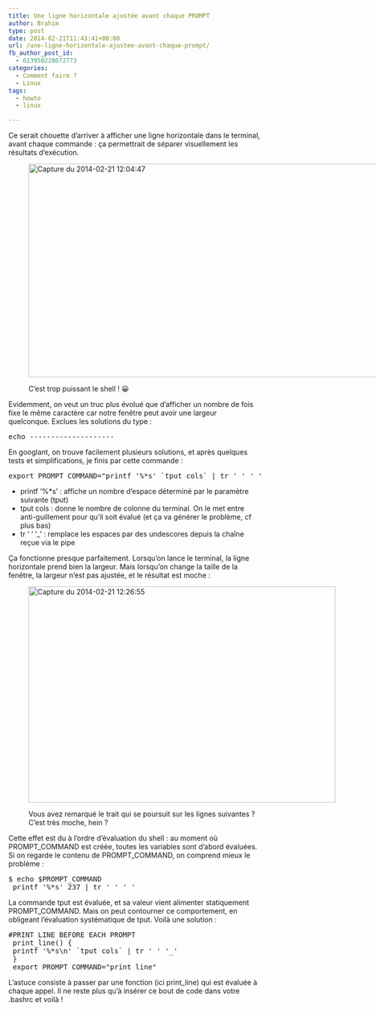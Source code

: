```yaml
---
title: Une ligne horizontale ajustée avant chaque PROMPT
author: Brahim
type: post
date: 2014-02-21T11:43:41+00:00
url: /une-ligne-horizontale-ajustee-avant-chaque-prompt/
fb_author_post_id:
  - 613950228672773
categories:
  - Comment faire ?
  - Linux
tags:
  - howto
  - linux

---
```

Ce serait chouette d&#8217;arriver à afficher une ligne horizontale dans le terminal, avant chaque commande : ça permettrait de séparer visuellement les résultats d&#8217;exécution.<figure id="attachment_932" style="width: 735px" class="wp-caption aligncenter">

<img class="size-full wp-image-932 " alt="Capture du 2014-02-21 12:04:47" src="http://brahim.hamdouni.com/wp-uploads/Capture-du-2014-02-21-120447.png" width="735" height="425" srcset="http://brahim.hamdouni.com/wp-uploads/Capture-du-2014-02-21-120447.png 735w, http://brahim.hamdouni.com/wp-uploads/Capture-du-2014-02-21-120447-300x173.png 300w" sizes="(max-width: 735px) 100vw, 735px" /><figcaption class="wp-caption-text">C&#8217;est trop puissant le shell ! 😀</figcaption></figure> 

<!--more-->Evidemment, on veut un truc plus évolué que d&#8217;afficher un nombre de fois fixe le même caractère car notre fenêtre peut avoir une largeur quelconque. Exclues les solutions du type :

<pre>echo --------------------</pre>

En googlant, on trouve facilement plusieurs solutions, et après quelques tests et simplifications, je finis par cette commande :

<pre>export PROMPT_COMMAND="printf '%*s' `tput cols` | tr ' ' '_' "</pre>

  * printf &#8216;%*s&#8217; : affiche un nombre d&#8217;espace déterminé par le paramètre suivante (tput)
  * tput cols : donne le nombre de colonne du terminal. On le met entre anti-guillement pour qu&#8217;il soit évalué (et ça va générer le problème, cf plus bas)
  * tr &#8216; &#8216; &#8216;_&#8217; : remplace les espaces par des undescores depuis la chaîne reçue via le pipe

Ça fonctionne presque parfaitement. Lorsqu&#8217;on lance le terminal, la ligne horizontale prend bien la largeur. Mais lorsqu&#8217;on change la taille de la fenêtre, la largeur n&#8217;est pas ajustée, et le résultat est moche :<figure id="attachment_937" style="width: 611px" class="wp-caption aligncenter">

<img class="size-full wp-image-937 " alt="Capture du 2014-02-21 12:26:55" src="http://brahim.hamdouni.com/wp-uploads/Capture-du-2014-02-21-122655.png" width="611" height="430" srcset="http://brahim.hamdouni.com/wp-uploads/Capture-du-2014-02-21-122655.png 611w, http://brahim.hamdouni.com/wp-uploads/Capture-du-2014-02-21-122655-300x211.png 300w" sizes="(max-width: 611px) 100vw, 611px" /><figcaption class="wp-caption-text">Vous avez remarqué le trait qui se poursuit sur les lignes suivantes ?    
C&#8217;est très moche, hein ?</figcaption></figure> 

Cette effet est du à l&#8217;ordre d&#8217;évaluation du shell : au moment où PROMPT\_COMMAND est créée, toutes les variables sont d&#8217;abord évaluées. Si on regarde le contenu de PROMPT\_COMMAND, on comprend mieux le problème :

<pre>$ echo $PROMPT_COMMAND
 printf '%*s' 237 | tr ' ' '_'</pre>

La commande tput est évaluée, et sa valeur vient alimenter statiquement PROMPT_COMMAND. Mais on peut contourner ce comportement, en obligeant l&#8217;évaluation systématique de tput. Voilà une solution :

<pre>#PRINT LINE BEFORE EACH PROMPT
 print_line() {
 printf '%*s\n' `tput cols` | tr ' ' '_'
 }
 export PROMPT_COMMAND="print_line"</pre>

L&#8217;astuce consiste à passer par une fonction (ici print_line) qui est évaluée à chaque appel. Il ne reste plus qu&#8217;à insérer ce bout de code dans votre .bashrc et voilà !